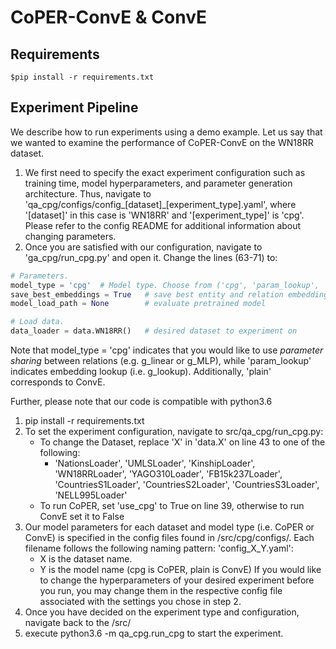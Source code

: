 # CoPER-ConvE & ConvE

## Requirements
```$pip install -r requirements.txt```

## Experiment Pipeline
We describe how to run experiments using a demo example. Let us say that we wanted to examine the performance of CoPER-ConvE on the WN18RR dataset. 
1. We first need to specify the exact experiment configuration such as training time, model hyperparameters, and parameter generation architecture. Thus, navigate to 'qa_cpg/configs/config_[dataset]_[experiment_type].yaml', where '[dataset]' in this case is 'WN18RR' and '[experiment_type]' is 'cpg'. Please refer to the config README for additional information about changing parameters.
2. Once you are satisfied with our configuration, navigate to 'ga_cpg/run_cpg.py' and open it. Change the lines (63-71) to:
```python
# Parameters.
model_type = 'cpg'  # Model type. Choose from ('cpg', 'param_lookup', 'plain')
save_best_embeddings = True   # save best entity and relation embeddings through training
model_load_path = None        # evaluate pretrained model 

# Load data.
data_loader = data.WN18RR()   # desired dataset to experiment on
``` 
Note that model_type = 'cpg' indicates that you would like to use *parameter sharing* between relations (e.g. g_linear or g_MLP), while 'param_lookup' indicates embedding lookup (i.e. g_lookup). Additionally, 'plain' corresponds to ConvE.


Further, please note that our code is compatible with python3.6

1) pip install -r requirements.txt 
2) To set the experiment configuration, navigate to src/qa_cpg/run_cpg.py:
    - To change the Dataset, replace 'X' in 'data.X' on line 43 to one of the following: 
        - 'NationsLoader', 'UMLSLoader', 'KinshipLoader', 'WN18RRLoader', 'YAGO310Loader', 
           'FB15k237Loader', 'CountriesS1Loader', 'CountriesS2Loader', 'CountriesS3Loader', 'NELL995Loader'
    - To run CoPER, set 'use_cpg' to True on line 39, otherwise to run ConvE set it to False
3) Our model parameters for each dataset and model type (i.e. CoPER or ConvE) is specified in the config 
    files found in /src/cpg/configs/. Each filename follows the following naming pattern: 'config_X_Y.yaml':
      - X is the dataset name.
      - Y is the model name (cpg is CoPER, plain is ConvE)
   If you would like to change the hyperparameters of your desired experiment before you run, you may change
     them in the respective config file associated with the settings you chose in step 2.
4) Once you have decided on the experiment type and configuration, navigate back to the /src/
5) execute python3.6 -m qa_cpg.run_cpg to start the experiment.

